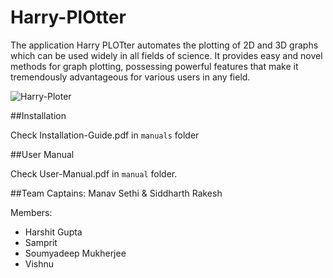 # Harry-PlOtter
The application Harry PLOTter automates the plotting of 2D and 3D graphs which can be used widely in all fields of science. It provides easy and novel methods for graph plotting, possessing powerful features that make it tremendously advantageous for various users in any field.

![Harry-Ploter](https://upload.wikimedia.org/wikipedia/commons/b/bc/Sirius-robot.jpg)


##Installation

Check Installation-Guide.pdf in `manuals` folder

##User Manual

Check User-Manual.pdf in `manual` folder.

##Team
Captains: Manav Sethi & Siddharth Rakesh

Members:
* Harshit Gupta
* Samprit
* Soumyadeep Mukherjee
* Vishnu


